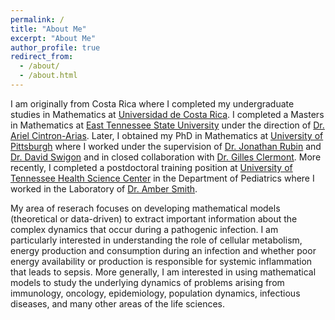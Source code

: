 ```yaml
---
permalink: /
title: "About Me"
excerpt: "About Me"
author_profile: true
redirect_from: 
  - /about/
  - /about.html
---
```

<!---![mypic](https://ivanrazu.github.io/images/profile_pic.png)---> 

I am originally from Costa Rica where I completed my undergraduate studies in Mathematics at [Universidad de Costa Rica](https://www.ucr.ac.cr/). I completed a Masters in Mathematics at [East Tennessee State University](http://www.etsu.edu/ehome/) under the direction of [Dr. Ariel Cintron-Arias](http://faculty.etsu.edu/cintronarias/).  Later, I obtained my PhD in Mathematics at [University of Pittsburgh](https://www.mathematics.pitt.edu/) where I worked under the supervision of [Dr. Jonathan Rubin]([http://www.math.pitt.edu/~rubin/](https://www.mathematics.pitt.edu/people/jonathan-rubin)) and [Dr. David Swigon]([http://www.math.pitt.edu/~swigon/](https://www.mathematics.pitt.edu/people/david-swigon)) and in closed collaboration with [Dr. Gilles Clermont]([http://www.ccm.pitt.edu/directory/profile/gilles-clermont](https://pre.ccm.pitt.edu/?q=content/clermont-gilles)).  More recently, I completed a postdoctoral training position  at [University of Tennessee Health Science Center](https://www.uthsc.edu/) in the Department of Pediatrics where I worked in the Laboratory of [Dr. Amber Smith](https://ambersmithlab.com/). 

My area of reserach focuses on developing mathematical models (theoretical or data-driven) to extract important information about the complex dynamics that occur during a pathogenic infection. I am particularly interested in understanding the role of cellular metabolism, energy production and consumption during an infection and whether poor energy availability or production is responsible for systemic inflammation that leads to sepsis. More generally, I am interested in using mathematical models to study the underlying dynamics of problems arising from immunology, oncology, epidemiology, population dynamics, infectious diseases, and many other areas of the life sciences. 








